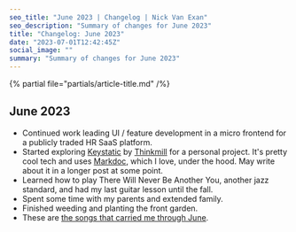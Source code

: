 ```yaml
---
seo_title: "June 2023 | Changelog | Nick Van Exan"
seo_description: "Summary of changes for June 2023"
title: "Changelog: June 2023"
date: "2023-07-01T12:42:45Z"
social_image: ""
summary: "Summary of changes for June 2023"
---
```


{% partial file="partials/article-title.md" /%}

## June 2023

- Continued work leading UI / feature development in a micro frontend for a publicly traded HR SaaS platform. 
- Started exploring [Keystatic](https://keystatic.com/) by [Thinkmill](https://www.thinkmill.com.au/) for a personal project. It's pretty cool tech and uses [Markdoc](https://markdoc.dev/), which I love, under the hood. May write about it in a longer post at some point.
- Learned how to play There Will Never Be Another You, another jazz standard, and had my last guitar lesson until the fall.
- Spent some time with my parents and extended family.
- Finished weeding and planting the front garden.
- These are [the songs that carried me through June](https://open.spotify.com/playlist/506bwaxNJVn6LWsuwbirK4?si=8f339d6d48a040ec).
